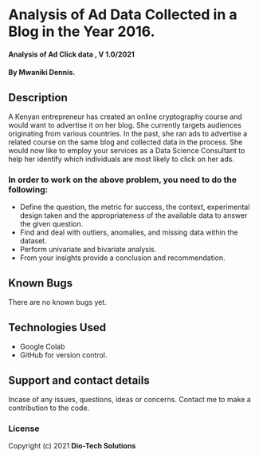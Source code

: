 # Analysis of Ad Data Collected in a Blog in the Year 2016.
#### Analysis of Ad Click data , V 1.0/2021
#### By Mwaniki Dennis.  
       
## Description
A Kenyan entrepreneur has created an online cryptography course and would want to advertise it on her blog. She currently targets audiences originating from various countries. In the past, she ran ads to advertise a related course on the same blog and collected data in the process. She would now like to employ your services as a Data Science Consultant to help her identify which individuals are most likely to click on her ads. 

### In order to work on the above problem, you need to do the following:

* Define the question, the metric for success, the context, experimental design taken and the appropriateness of the available data to answer the given question.
* Find and deal with outliers, anomalies, and missing data within the dataset.
* Perform  univariate and bivariate analysis.
* From your insights provide a conclusion and recommendation.

## Known Bugs
There are no known bugs yet.
## Technologies Used
* Google Colab
* GitHub for version control.
## Support and contact details
Incase of any issues, questions, ideas or concerns. Contact me to make a contribution to the code.
### License

Copyright (c) 2021 **Dio-Tech Solutions**
